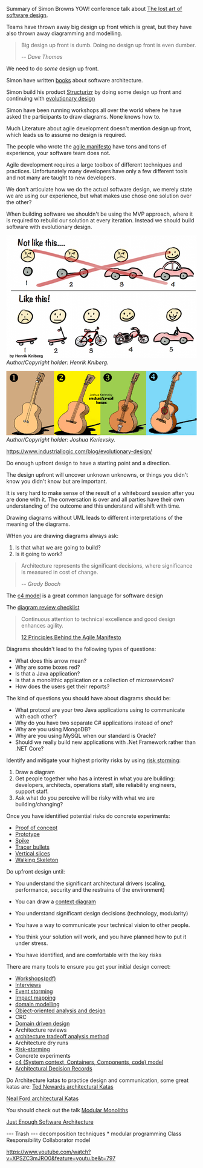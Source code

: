 Summary of Simon Browns YOW! conference talk about [The lost art of software design](https://www.youtube.com/watch?v=XPSZC3mJRO0&t=2286s). 

Teams have thrown away big design up front which is great, but they have also thrown away diagramming and modelling.

> Big design up front is dumb. Doing no design up front is even dumber.
>
> -- *Dave Thomas*

We need to do *some* design up front.

Simon have written [books](https://simonbrown.je/#:~:text=Writing) about software architecture.

Simon build his product [Structurizr](https://structurizr.com/) by doing some design up front and continuing with [evolutionary design](https://mozaicworks.com/blog/what-is-evolutionary-design/#:~:text=Evolutionary%20Design%20is%20the%20practice,an%20iterative%20and%20incremental%20approach.)

Simon have been running workshops all over the world where he have asked the participants to draw diagrams. None knows how to.

Much Literature about agile development doesn't mention design up front, which leads us to assume no design is required.

The people who wrote the [agile manifesto](https://agilemanifesto.org/principles.html) have tons and tons of experience, your software team does not.

Agile development requires a large toolbox of different techniques and practices. Unfortunately many developers have only a few different tools and not many are taught to new developers.   

We don't articulate how we do the actual software design, we merely state we are using our experience, but what makes use chose one solution over the other?

When building software we shouldn't be using the MVP approach, where it is required to rebuild our solution at every iteration. Instead we should build software with evolutionary design.  

![minimum viable product](minimum-viable-product.png)
*Author/Copyright holder: Henrik Kniberg.*

![](IterativeIncrementalDevelopment.png)
*Author/Copyright holder: Joshua Kerievsky.*

https://www.industriallogic.com/blog/evolutionary-design/

Do enough upfront design to have a starting point and a direction.

The design upfront will uncover unknown unknowns, or things you didn't know you didn't know but are important.

It is very hard to make sense of the result of a whiteboard session after you are done with it. The conversation is over and all parties have their own understanding of the outcome and this understand will shift with time.

Drawing diagrams without UML leads to different interpretations of the meaning of the diagrams.

WHen you are drawing diagrams always ask:
1. Is that what we are going to build?
1. Is it going to work?

> Architecture represents the significant decisions, where significance is measured in cost of change.
>
> -- *Grady Booch*

The [c4 model](https://c4model.com/) is a great common language for software design  

The [diagram review checklist](https://c4model.com/review/)

>Continuous attention to technical excellence and good design enhances agility.
>
> [12 Principles Behind the Agile Manifesto](https://www.agilealliance.org/agile101/12-principles-behind-the-agile-manifesto/)

Diagrams shouldn't lead to the following types of questions:
* What does this arrow mean?
* Why are some boxes red?
* Is that a Java application?
* Is that a monolithic application or a collection of microservices?
* How does the users get their reports?

The kind of questions you should have about diagrams should be:
* What protocol are your two Java applications using to communicate with each other?
* Why do you have two separate C# applications instead of one?
* Why are you using MongoDB?
* Why are you using MySQL when our standard is Oracle?
* Should we really build new applications with .Net Framework rather than .NET Core? 

Identify and mitigate your highest priority risks by using [risk storming](https://riskstorming.com/):
1. Draw a diagram
1. Get people together who has a interest in what you are building: developers, architects, operations staff, site reliability engineers, support staff.
1. Ask what do you perceive will be risky with what we are building/changing?

Once you have identified potential risks do concrete experiments:
* [Proof of concept](https://sensinum.com/proof-of-concept-in-software-development/)
* [Prototype](https://www.guru99.com/software-engineering-prototyping-model.html)
* [Spike](https://www.visual-paradigm.com/scrum/what-is-scrum-spike/)
* [Tracer bullets](https://flylib.com/books/en/1.315.1.25/1/)
* [Vertical slices](https://agileforall.com/vertical-slices-and-scale/)
* [Walking Skeleton](https://www.henricodolfing.com/2018/04/start-your-project-with-walking-skeleton.html)

Do upfront design until:
* You understand the significant architectural drivers (scaling, performance, security and the restrains of the environment)
* You can draw a [context diagram](https://www.edrawmax.com/context-diagram/)

* You understand significant design decisions (technology, modularity)
* You have a way to communicate your technical vision to other people.
* You think your solution will work, and you have planned how to put it under stress.
* You have identified, and are comfortable with the key risks


There are many tools to ensure you get your initial design correct:
* [Workshops(pdf)](https://www.ebgconsulting.com/Pubs/Articles/WorkshopsInSDprojects-Gottesdiener.pdf)
* [Interviews](https://www.nngroup.com/articles/user-interviews/)
* [Event storming](https://medium.com/nick-tune-tech-strategy-blog/eventstorming-modelling-tips-to-facilitate-microservice-design-1b1b0b838efc)
* [Impact mapping](https://www.plays-in-business.com/impact-mapping/)
* [domain modelling](http://www.cs.sjsu.edu/~pearce/modules/lectures/ooa/analysis/DomainModeling.htm)
* [Object-oriented analysis and design](https://en.wikipedia.org/wiki/Object-oriented_analysis_and_design)
* CRC
* [Domain driven design](https://concisesoftware.com/architecture-tradeoff-analysis-method-atam/)
* Architecture reviews
* [architecture tradeoff analysis method](https://concisesoftware.com/architecture-tradeoff-analysis-method-atam/)
* Architecture dry runs
* [Risk-storming](https://riskstorming.com/)
* Concrete experiments
* [c4 (System context, Containers, Components, code) model](https://c4model.com/)
* [Architectural Decision Records](https://adr.github.io/)


Do Architecture katas to practice design and communication, some great katas are:
[Ted Newards architectural Katas](https://archkatas.herokuapp.com/)

[Neal Ford architectural Katas](http://nealford.com/katas/list.html)


You should check out the talk [Modular Monoliths](https://www.youtube.com/watch?v=5OjqD-ow8GE)

[Just Enough Software Architecture](https://www.georgefairbanks.com/e-book/)


--- Trash ---
decomposition techniques
* 
modular programming
Class Responsibility Collaborator model



https://www.youtube.com/watch?v=XPSZC3mJRO0&feature=youtu.be&t=797